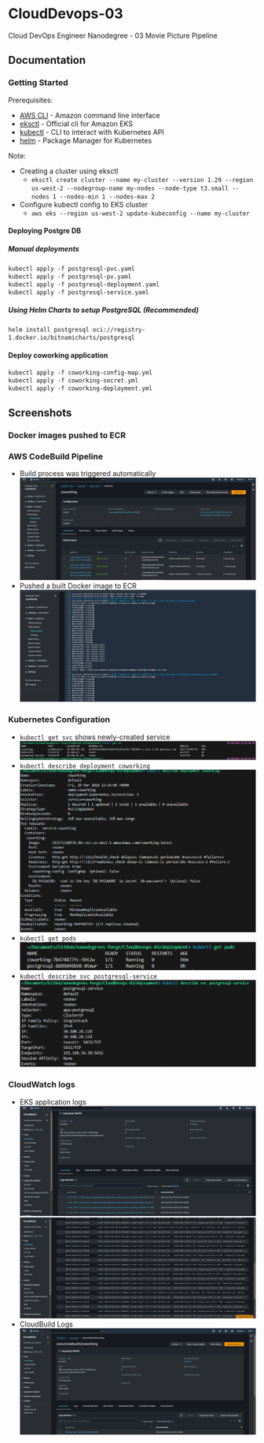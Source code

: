 # CloudDevops-03
Cloud DevOps Engineer Nanodegree - 03 Movie Picture Pipeline

## Documentation

### Getting Started
Prerequisites:
- [AWS CLI](https://aws.amazon.com/cli/) - Amazon command line interface
- [eksctl](https://eksctl.io/) - Official cli for Amazon EKS
- [kubectl](https://kubernetes.io/docs/reference/kubectl/) - CLI to interact with Kubernetes API
- [helm](https://helm.sh/) - Package Manager for Kubernetes

Note:
- Creating a cluster using eksctl
  - `eksctl create cluster --name my-cluster --version 1.29 --region us-west-2 --nodegroup-name my-nodes --node-type t3.small --nodes 1 --nodes-min 1 --nodes-max 2`
- Configure kubectl config to EKS cluster
  - `aws eks --region us-west-2 update-kubeconfig --name my-cluster`


#### Deploying Postgre DB
##### Manual deployments 
```
kubectl apply -f postgresql-pvc.yaml
kubectl apply -f postgresql-pv.yaml
kubectl apply -f postgresql-deployment.yaml
kubectl apply -f postgresql-service.yaml
```
##### Using Helm Charts to setup PostgreSQL (Recommended)
```
helm install postgresql oci://registry-1.docker.io/bitnamicharts/postgresql
```

#### Deploy coworking application
```
kubectl apply -f coworking-config-map.yml
kubectl apply -f coworking-secret.yml
kubectl apply -f coworking-deployment.yml
```
## Screenshots
### Docker images pushed to ECR
### AWS CodeBuild Pipeline
- Build process was triggered automatically
![](/screenshots/Build%20process%20was%20triggered%20automatically.png)
- Pushed a built Docker image to ECR
![](/screenshots/Pushed%20a%20built%20Docker%20image%20to%20ECR.png)

### Kubernetes Configuration
- `kubectl get svc` shows newly-created service
![](/screenshots/kubectl%20get%20svc.png)
- `kubectl describe deployment coworking`
![](/screenshots/kubectl%20describe%20deployment%20coworking%20.png)
- `kubectl get pods`
![](/screenshots/kubectl%20get%20pods%20.png)
- `kubectl describe svc postgresql-service`
![](/screenshots/kubectl%20describe%20svc%20postgresql-service.png)

### CloudWatch logs
- EKS application logs
![](/screenshots/Cloud%20watch%20eks%20application%20log.png)
![](/screenshots/Cloud%20watch%20eks%20application%20success%20log.png)
- CloudBuild Logs
![](/screenshots/CloudWatch%20cloudbuild%20logs.png)